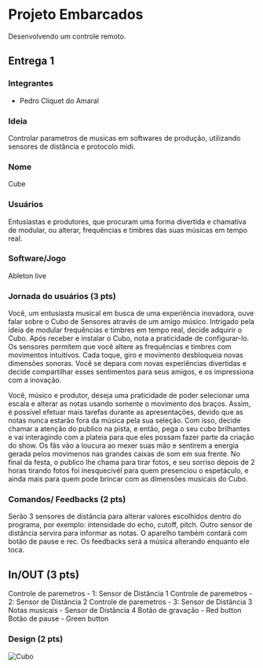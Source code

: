 # Projeto Embarcados

Desenvolvendo um controle remoto.

## Entrega 1

### Integrantes

- Pedro Cliquet do Amaral

### Ideia

Controlar parametros de musicas em softwares de produção, utilizando sensores de distância e protocolo midi.

### Nome

Cube

### Usuários 

Entusiastas e produtores, que procuram uma forma divertida e chamativa de modular, ou alterar, frequências e timbres das suas músicas em tempo real.

### Software/Jogo 

Ableton live

### Jornada do usuários (3 pts)

Você, um entusiasta musical em busca de uma experiência inovadora, ouve falar sobre o Cubo de Sensores através de um amigo músico. Intrigado pela ideia de modular frequências e timbres em tempo real, decide adquirir o Cubo. Após receber e instalar o Cubo, nota a praticidade de configurar-lo. Os sensores permitem que você altere as frequências e timbres com movimentos intuitivos. Cada toque, giro e movimento desbloqueia novas dimensões sonoras. Você se depara com novas experiências divertidas e decide compartilhar esses sentimentos para seus amigos, e os impressiona com a inovação.


Você, músico e produtor, deseja uma praticidade de poder selecionar uma escala e alterar as notas usando somente o movimento dos braços. Assim, é possível efetuar mais tarefas durante as apresentações, devido que as notas nunca estarão fora da música pela sua seleção. Com isso, decide chamar a atenção do publico na pista, e então, pega o seu cubo brilhantes e vai interagindo com a plateia para que eles possam fazer parte da criação do show. Os fãs vão a loucura ao mexer suas mão e sentirem a energia gerada pelos movimenos nas grandes caixas de som em sua frente. No final da festa, o publico lhe chama para tirar fotos, e seu sorriso depois de 2 horas tirando fotos foi inesquecivél para quem presenciou o espetáculo, e ainda mais para quem pode brincar com as dimensões musicais do Cubo.

### Comandos/ Feedbacks (2 pts)

Serão 3 sensores de distância para alterar valores escolhidos dentro do programa, por exemplo: intensidade do echo, cutoff, pitch.
Outro sensor de distância servira para informar as notas. O aparelho também contará com botão de pause e rec. Os feedbacks será a 
música alterando enquanto ele toca.
## In/OUT (3 pts)

<!--
Para cada Comando/ Feedback do seu controle, associe qual sensores/ atuadores pretende utilizar? Faca em formato de lista, exemplo:

- Avanca música: Push button amarelo
- Volume da música: Fita de LED indicando potência do som
-->
Controle de paremetros - 1: Sensor de Distância 1
Controle de paremetros - 2: Sensor de Distância 2
Controle de paremetros - 3: Sensor de Distância 3
Notas musicais - Sensor de Distância 4
Botão de gravação - Red button
Botão de pause - Green button

### Design (2 pts)

![Cubo](img/cubo.png)
